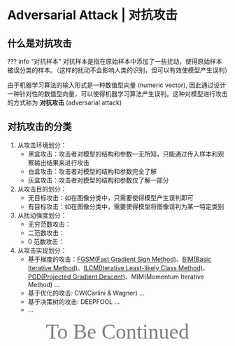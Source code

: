 # Adversarial Attack | 对抗攻击

## 什么是对抗攻击

??? info "对抗样本"
    对抗样本是指在原始样本中添加了一些扰动，使得原始样本被误分类的样本。（这样的扰动不会影响人类的识别，但可以有效使模型产生误判）

由于机器学习算法的输入形式是一种数值型向量 (numeric vector), 因此通过设计一种针对性的数值型向量，可以使得机器学习算法产生误判。这种对模型进行攻击的方式称为 **对抗攻击** (adversarial attack)

## 对抗攻击的分类

1. 从攻击环境划分：
      - 黑盒攻击：攻击者对模型的结构和参数一无所知，只能通过传入样本和观察输出结果来进行攻击
      - 白盒攻击：攻击者对模型的结构和参数完全了解
      - 灰盒攻击：攻击者对模型的结构和参数仅了解一部分
2. 从攻击目的划分：
      - 无目标攻击：如在图像分类中，只需要使得模型产生误判即可
      - 有目标攻击：如在图像分类中，需要使得模型将图像误判为某一特定类别
3. 从扰动强度划分：
      - 无穷范数攻击：
      - 二范数攻击：
      - 0 范数攻击：
4. 从攻击实现划分：
      - 基于梯度的攻击：[FGSM(Fast Gradient Sign Method)](FGSM.md)、[BIM(Basic Iterative Method)](BIM.md)、[ILCM(Iterative Least-likely Class Method)](BIM.md#info-ilcm)、[PGD(Projected Gradient Descent)](PGD.md)、MIM(Momentum Iterative Method) ...
      - 基于优化的攻击: CW(Carlini & Wagner) ...
      - 基于决策树的攻击: DEEPFOOL ...
      - ...

<center><font face="JetBrains Mono" color=grey size=18>To Be Continued</font></center>